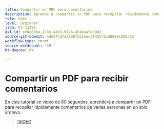```yaml
---
title: Compartir un PDF para comentarios
description: Aprende a compartir un PDF para recopilar rápidamente comentarios de varias personas en un solo archivo
role: User
level: Beginner
jira: KT-13295
exl-id: efba836a-17be-44b3-9126-4540aa7ec942
source-git-commit: ad54f7afa78b0fbb31eccf455723a8890cb92355
workflow-type: tm+mt
source-wordcount: '49'
ht-degree: 0%

---
```


# Compartir un PDF para recibir comentarios

En este tutorial en vídeo de 60 segundos, aprenderá a compartir un PDF para recopilar rápidamente comentarios de varias personas en un solo archivo.

>[!VIDEO](https://video.tv.adobe.com/v/340769?quality=12&learn=on&hidetitle=true)
